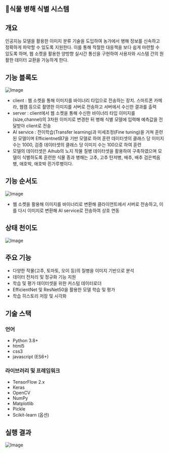 ## 🌿식물 병해 식별 시스템

## 개요
인공지능 모델을 활용한 이미지 분류 기술을 도입하여 농가에서 병해 정보를 신속하고 정확하게 파악할 수 있도록 지원한다. 이를 통해 적절한 대응책을 보다 쉽게 마련할 수 있도록 하며, 웹 소켓을 활용한 양방향 실시간 통신을 구현하여 사용자와 시스템 간의 원활한 데이터 교환을 가능하게 한다.


## 기능 블록도
![Image](https://github.com/user-attachments/assets/3cc4315f-4847-4465-8184-161761dec174)
- client : 웹 소켓을 통해 이미지를 바이너리 타입으로 전송하는 장치. 스마트폰 카메라, 웹캠 등으로 촬영한 이미지를 서버로 전송하고 서버에서 수신한 결과를 출력
- server : client에서 웹 소켓을 통해 수신한 바이너리 타입 이미지를 (size,channel)의 3차원 이미지로 변경한 뒤 병해 식별 모델에 입력해 예측값을 전달받아 client로 전송
- AI service : 전이학습(Transfer learning)과  미세조정(Fine tuning)을 거쳐 훈련된 모델이며 EfficientnetB7을 기반 모델로 하여  훈련 데이터셋의 클래스 당 이미지 수는 1000, 검증 데이터셋의 클래스 당 이미지 수는 100으로 하여 훈련
- 모델의 데이터셋은 Aihub의 노지 작물 질병 데이터셋을 활용하여 구축하였으며 모델이 식별하도록 훈련한 식물 종과 병해는 고추, 고추 탄저병, 배추, 배추 검은썩음병, 애호박, 애호박 흰가루병이다.

## 기능 순서도
![Image](https://github.com/user-attachments/assets/ea5d1217-0ba1-450d-8525-49ad3b4266a7)
- 웹 소켓을 활용해 이미지를 바이너리로 변환해 클라이언트에서 서버로 전송하고, 이를 다시 이미지로 변환해 AI service로 전송하여 상호 연동

## 상태 천이도
![Image](https://github.com/user-attachments/assets/dcb0d69b-bef8-42fa-9cf4-463318d4d34f)


## 주요 기능
- 다양한 작물(고추, 토마토, 오이 등)의 질병을 이미지 기반으로 분석
- 데이터 전처리 및 정규화 기능 지원
- 학습 및 평가 데이터셋을 위한 커스텀 데이터로더
- EfficientNet 및 ResNet50을 활용한 모델 학습 및 평가
- 학습 히스토리 저장 및 시각화


## 기술 스택
### 언어
- Python 3.8+
- html5
- css3
- javascript (ES6+)

### 라이브러리 및 프레임워크
- TensorFlow 2.x
- Keras
- OpenCV
- NumPy
- Matplotlib
- Pickle
- Scikit-learn (옵션)

## 실행 결과
![Image](https://github.com/user-attachments/assets/e1301fab-b286-4239-bcd9-b1682ec19455)
